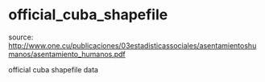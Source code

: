 # official_cuba_shapefile

source: http://www.one.cu/publicaciones/03estadisticassociales/asentamientoshumanos/asentamiento_humanos.pdf

official cuba shapefile data
